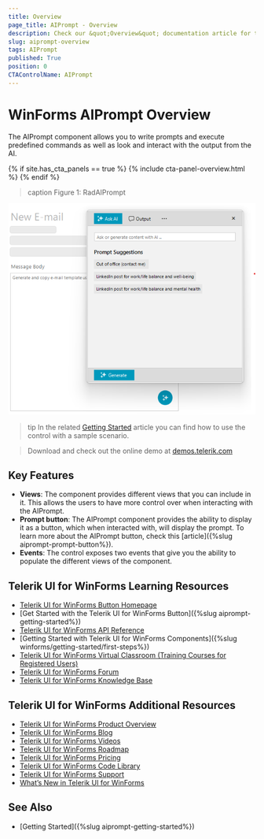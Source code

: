 ```yaml
---
title: Overview
page_title: AIPrompt - Overview
description: Check our &quot;Overview&quot; documentation article for the RadAIPrompt control.
slug: aiprompt-overview
tags: AIPrompt
published: True
position: 0
CTAControlName: AIPrompt
---
```


# WinForms AIPrompt Overview

The AIPrompt component allows you to write prompts and execute predefined commands as well as look and interact with the output from the AI.

{% if site.has_cta_panels == true %}
{% include cta-panel-overview.html %}
{% endif %}

>caption Figure 1: RadAIPrompt

![WinForms RadAiPrompt Overview](images/aiprompt-overview001.png)

>tip In the related [Getting Started](https://docs.telerik.com/devtools/winforms/controls/aiprompt/getting-started) article you can find how to use the control with a sample scenario.

> Download and check out the online demo at [demos.telerik.com](https://telerik-winforms-demos.s3.amazonaws.com/TelerikWinFormsExamplesLauncher.exe)

## Key Features

* __Views__: The component provides different views that you can include in it. This allows the users to have more control over when interacting with the AIPrompt.
* __Prompt button__: The AIPrompt component provides the ability to display it as a button, which when interacted with, will display the prompt. To learn more about the AIPrompt button, check this [article]({%slug aiprompt-prompt-button%}).
* __Events__: The control exposes two events that give you the ability to populate the different views of the component. 

## Telerik UI for WinForms Learning Resources
* [Telerik UI for WinForms Button Homepage](https://www.telerik.com/products/winforms/aiprompt.aspx)
* [Get Started with the Telerik UI for WinForms Button]({%slug aiprompt-getting-started%})
* [Telerik UI for WinForms API Reference](https://docs.telerik.com/devtools/winforms/api/)
* [Getting Started with Telerik UI for WinForms Components]({%slug winforms/getting-started/first-steps%})
* [Telerik UI for WinForms Virtual Classroom (Training Courses for Registered Users)](https://learn.telerik.com/learn/course/external/view/elearning/17/TelerikUIforWinForms) 
* [Telerik UI for WinForms Forum](https://www.telerik.com/forums/winforms)
* [Telerik UI for WinForms Knowledge Base](https://docs.telerik.com/devtools/winforms/knowledge-base)


## Telerik UI for WinForms Additional Resources
* [Telerik UI for WinForms Product Overview](https://www.telerik.com/products/winforms.aspx)
* [Telerik UI for WinForms Blog](https://www.telerik.com/blogs/desktop-winforms)
* [Telerik UI for WinForms Videos](https://www.telerik.com/videos/product/winforms)
* [Telerik UI for WinForms Roadmap](https://www.telerik.com/support/whats-new/winforms/roadmap)
* [Telerik UI for WinForms Pricing](https://www.telerik.com/purchase/individual/winforms.aspx)
* [Telerik UI for WinForms Code Library](https://www.telerik.com/support/code-library/winforms)
* [Telerik UI for WinForms Support](https://www.telerik.com/support/winforms)
* [What’s New in Telerik UI for WinForms](https://www.telerik.com/support/whats-new/winforms)

## See Also

* [Getting Started]({%slug aiprompt-getting-started%})


        
